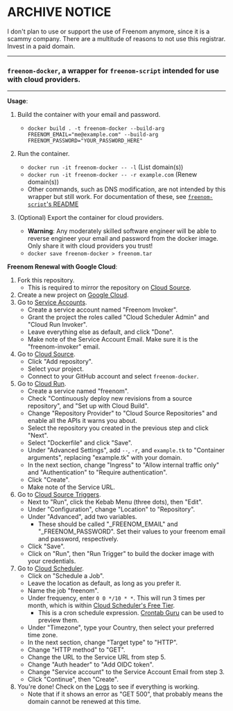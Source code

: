 # ARCHIVE NOTICE

I don't plan to use or support the use of Freenom anymore, since it is a scammy company. There are a multitude of reasons to not use this registrar. Invest in a paid domain.

---

### `freenom-docker`, a wrapper for `freenom-script` intended for use with cloud providers.

---

**Usage**:

1) Build the container with your email and password.
    * `docker build . -t freenom-docker --build-arg FREENOM_EMAIL="me@example.com" --build-arg FREENOM_PASSWORD="YOUR_PASSWORD_HERE"`

2) Run the container.
    * `docker run -it freenom-docker -- -l` (List domain(s))
    * `docker run -it freenom-docker -- -r example.com` (Renew domain(s))
    * Other commands, such as DNS modification, are not intended by this wrapper but still work. For documentation of these, see [`freenom-script`'s README](https://github.com/mkorthof/freenom-script/blob/master/README.md)

3) (Optional) Export the container for cloud providers.
    * **Warning**: Any moderately skilled software engineer will be able to reverse engineer your email and password from the docker image. Only share it with cloud providers you trust!
    * `docker save freenom-docker > freenom.tar`

**Freenom Renewal with Google Cloud**:

1) Fork this repository.
    * This is required to mirror the repository on [Cloud Source](https://source.cloud.google.com).
2) Create a new project on [Google Cloud](https://console.cloud.google.com).
3) Go to [Service Accounts](https://console.cloud.google.com/iam-admin/serviceaccounts).
    * Create a service account named "Freenom Invoker".
    * Grant the project the roles called "Cloud Scheduler Admin" and "Cloud Run Invoker".
    * Leave everything else as default, and click "Done".
    * Make note of the Service Account Email. Make sure it is the "freenom-invoker" email.
4) Go to [Cloud Source](https://source.cloud.google.com).
    * Click "Add repository".
    * Select your project.
    * Connect to your GitHub account and select `freenom-docker`.
5) Go to [Cloud Run](https://console.cloud.google.com/run).
    * Create a service named "freenom".
    * Check "Continuously deploy new revisions from a source repository", and "Set up with Cloud Build".
    * Change "Repository Provider" to "Cloud Source Repositories" and enable all the APIs it warns you about.
    * Select the repository you created in the previous step and click "Next".
    * Select "Dockerfile" and click "Save".
    * Under "Advanced Settings", add `--`, `-r`, and `example.tk` to "Container arguments", replacing "example.tk" with your domain.
    * In the next section, change "Ingress" to "Allow internal traffic only" and "Authentication" to "Require authentication".
    * Click "Create".
    * Make note of the Service URL.
6) Go to [Cloud Source Triggers](https://console.cloud.google.com/cloud-build/triggers).
    * Next to "Run", click the Kebab Menu (three dots), then "Edit".
    * Under "Configuration", change "Location" to "Repository".
    * Under "Advanced", add two variables.
        * These should be called "_FREENOM_EMAIL" and "_FREENOM_PASSWORD". Set their values to your freenom email and password, respectively.
    * Click "Save".
    * Click on "Run", then "Run Trigger" to build the docker image with your credentials.
7) Go to [Cloud Scheduler](https://console.cloud.google.com/cloudscheduler).
    * Click on "Schedule a Job".
    * Leave the location as default, as long as you prefer it.
    * Name the job "freenom".
    * Under frequency, enter `0 0 */10 * *`. This will run 3 times per month, which is within [Cloud Scheduler's Free Tier](https://cloud.google.com/scheduler/pricing).
        * This is a cron schedule expression. [Crontab Guru](https://crontab.guru/#0_0_*/10_*_*) can be used to preview them.
    * Under "Timezone", type your Country, then select your preferred time zone.
    * In the next section, change "Target type" to "HTTP".
    * Change "HTTP method" to "GET".
    * Change the URL to the Service URL from step 5.
    * Change "Auth header" to "Add OIDC token".
    * Change "Service account" to the Service Account Email from step 3.
    * Click "Continue", then "Create".
8) You're done! Check on the [Logs](https://console.cloud.google.com/logs) to see if everything is working.
    * Note that if it shows an error as "GET 500", that probably means the domain cannot be renewed at this time.
